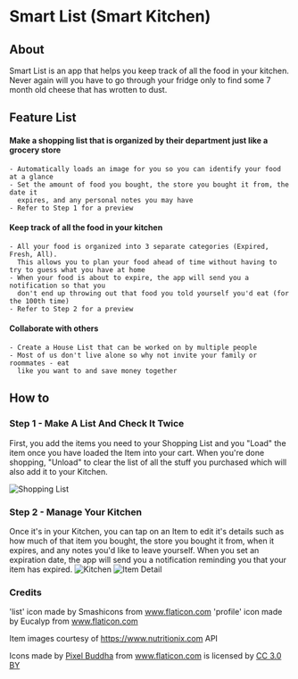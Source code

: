 # Smart List (Smart Kitchen)

## About
Smart List is an app that helps you keep track of all the food in your kitchen. Never again will you have to go through your fridge only to find some 7 month old cheese that has wrotten to dust. 

## Feature List
#### Make a shopping list that is organized by their department just like a grocery store
    - Automatically loads an image for you so you can identify your food at a glance
    - Set the amount of food you bought, the store you bought it from, the date it  
      expires, and any personal notes you may have
    - Refer to Step 1 for a preview
    
#### Keep track of all the food in your kitchen
    - All your food is organized into 3 separate categories (Expired, Fresh, All).  
      This allows you to plan your food ahead of time without having to try to guess what you have at home
    - When your food is about to expire, the app will send you a notification so that you  
      don't end up throwing out that food you told yourself you'd eat (for the 100th time)
    - Refer to Step 2 for a preview
#### Collaborate with others
    - Create a House List that can be worked on by multiple people
    - Most of us don't live alone so why not invite your family or roommates - eat  
      like you want to and save money together

## How to
### Step 1 - Make A List And Check It Twice
First, you add the items you need to your Shopping List and you "Load" the item once you have loaded the Item into your cart. When you're done shopping, "Unload" to clear the list of all the stuff you purchased which will also add it to your Kitchen.


![Shopping List](/shopping_list.png)

### Step 2 -  Manage Your Kitchen
Once it's in your Kitchen, you can tap on an Item to edit it's details such as how much of that item you bought, the store you bought it from, when it expires, and any notes you'd like to leave yourself. When you set an expiration date, the app will send you a notification reminding you that your item has expired.
![Kitchen](/kitchen.png) ![Item Detail](/detail_view.png)


### Credits
'list' icon made by Smashicons from www.flaticon.com
'profile' icon made by Eucalyp from www.flaticon.com

Item images courtesy of https://www.nutritionix.com API
<div>Icons made by <a href="https://www.flaticon.com/authors/pixel-buddha" title="Pixel Buddha">Pixel Buddha</a> from <a href="https://www.flaticon.com/"                 title="Flaticon">www.flaticon.com</a> is licensed by <a href="http://creativecommons.org/licenses/by/3.0/"                 title="Creative Commons BY 3.0" target="_blank">CC 3.0 BY</a></div>
